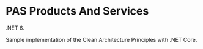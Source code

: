 # PAS Products And Services
.NET 6.

Sample implementation of the Clean Architecture Principles with .NET Core. 

